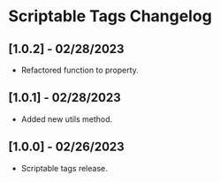 # Scriptable Tags Changelog

## [1.0.2] - 02/28/2023
- Refactored function to property.

## [1.0.1] - 02/28/2023
- Added new utils method.

## [1.0.0] - 02/26/2023
- Scriptable tags release.
